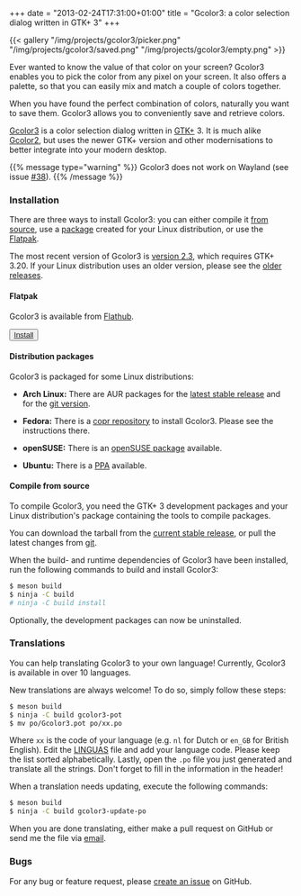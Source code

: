 +++
date = "2013-02-24T17:31:00+01:00"
title = "Gcolor3: a color selection dialog written in GTK+ 3"
+++

{{< gallery "/img/projects/gcolor3/picker.png"
            "/img/projects/gcolor3/saved.png"
            "/img/projects/gcolor3/empty.png" >}}

Ever wanted to know the value of that color on your screen? Gcolor3 enables you
to pick the color from any pixel on your screen. It also offers a palette, so
that you can easily mix and match a couple of colors together.

When you have found the perfect combination of colors, naturally you want to
save them. Gcolor3 allows you to conveniently save and retrieve colors.

[Gcolor3](https://github.com/Hjdskes/gcolor3) is a color selection dialog written
in [GTK+](http://www.gtk.org/) 3. It is much alike
[Gcolor2](http://gcolor2.sourceforge.net/), but uses the newer GTK+ version and
other modernisations to better integrate into your modern desktop.

{{% message type="warning" %}} Gcolor3 does not work on Wayland (see issue
[#38](https://github.com/Hjdskes/gcolor3/issues/38)). {{% /message %}}

### Installation

There are three ways to install Gcolor3: you can either compile it [from
source](#compile-from-source), use a [package](#distribution-packages) created
for your Linux distribution, or use the [Flatpak](#flatpak).

The most recent version of Gcolor3 is [version
2.3](https://github.com/Hjdskes/gcolor3/releases/latest), which
requires GTK+ 3.20. If your Linux distribution uses an older version,
please see the [older
releases](https://github.com/Hjdskes/gcolor3/releases).

#### Flatpak

Gcolor3 is available from [Flathub](https://flathub.org/apps/details/nl.hjdskes.gcolor3).

<button type="button"><a href="https://flathub.org/repo/appstream/nl.hjdskes.gcolor3.flatpakref">Install</a></button>

#### Distribution packages

Gcolor3 is packaged for some Linux distributions:

* **Arch Linux:** There are AUR packages for the [latest stable
  release](https://aur.archlinux.org/packages/gcolor3/) and for the [git
  version](https://aur.archlinux.org/packages/gcolor3-git/).

* **Fedora:** There is a [copr
  repository](https://copr.fedorainfracloud.org/coprs/fnux/gcolor3/)
  to install Gcolor3. Please see the instructions there.

* **openSUSE:** There is an [openSUSE
  package](https://build.opensuse.org/package/show/home:sogal/gcolor3)
  available.

* **Ubuntu:** There is a
  [PPA](https://launchpad.net/~evertiro/+archive/ubuntu/gcolor3)
  available.

#### Compile from source

To compile Gcolor3, you need the GTK+ 3 development packages and your
Linux distribution's package containing the tools to compile packages.

You can download the tarball from the [current stable
release](https://github.com/Hjdskes/gcolor3/releases/latest), or pull
the latest changes from [git](https://github.com/Hjdskes/gcolor3).

When the build- and runtime dependencies of Gcolor3
have been installed, run the following commands to build and install
Gcolor3:

```sh
$ meson build
$ ninja -C build
# ninja -C build install
```

Optionally, the development packages can now be uninstalled.

### Translations

You can help translating Gcolor3 to your own language! Currently, Gcolor3 is
available in over 10 languages.

New translations are always welcome! To do so, simply follow these steps:

```sh
$ meson build
$ ninja -C build gcolor3-pot
$ mv po/Gcolor3.pot po/xx.po
```

Where `xx` is the code of your language (e.g. `nl` for Dutch or `en_GB` for
British English). Edit the
[LINGUAS](https://github.com/Hjdskes/gcolor3/blob/master/po/LINGUAS) file and add
your language code. Please keep the list sorted alphabetically. Lastly, open
the `.po` file you just generated and translate all the strings. Don't forget to
fill in the information in the header!

When a translation needs updating, execute the following commands:

```sh
$ meson build
$ ninja -C build gcolor3-update-po
```

When you are done translating, either make a pull request on GitHub or send me
the file via [email](mailto:hjdskes@gmail.com).

### Bugs
For any bug or feature request, please [create an
issue](https://github.com/Hjdskes/gcolor3/issues/new) on
GitHub.

